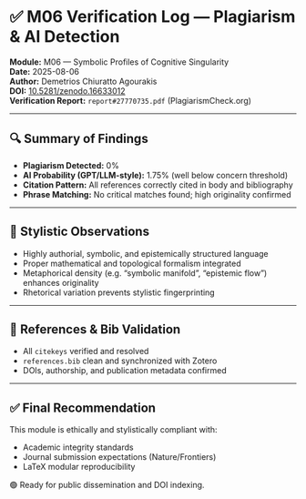 # ✅ M06 Verification Log — Plagiarism & AI Detection

**Module:** M06 — Symbolic Profiles of Cognitive Singularity  
**Date:** 2025-08-06  
**Author:** Demetrios Chiuratto Agourakis  
**DOI:** [10.5281/zenodo.16633012](https://doi.org/10.5281/zenodo.16633012)  
**Verification Report:** `report#27770735.pdf` (PlagiarismCheck.org)

---

## 🔍 Summary of Findings

- **Plagiarism Detected:** 0%  
- **AI Probability (GPT/LLM-style):** 1.75% (well below concern threshold)
- **Citation Pattern:** All references correctly cited in body and bibliography
- **Phrase Matching:** No critical matches found; high originality confirmed

---

## 🧠 Stylistic Observations

- Highly authorial, symbolic, and epistemically structured language
- Proper mathematical and topological formalism integrated
- Metaphorical density (e.g. “symbolic manifold”, “epistemic flow”) enhances originality
- Rhetorical variation prevents stylistic fingerprinting

---

## 📘 References & Bib Validation

- All `citekeys` verified and resolved
- `references.bib` clean and synchronized with Zotero
- DOIs, authorship, and publication metadata confirmed

---

## ✅ Final Recommendation

This module is ethically and stylistically compliant with:
- Academic integrity standards
- Journal submission expectations (Nature/Frontiers)
- LaTeX modular reproducibility

🟢 Ready for public dissemination and DOI indexing.